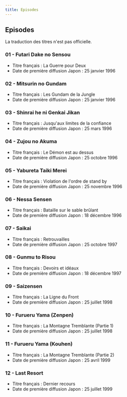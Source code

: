 ```yaml
---
title: Episodes
---
```


Episodes
--------


La traduction des titres n'est pas officielle.


### 01 - Futari Dake no Sensou


* Titre français : La Guerre pour Deux
* Date de première diffusion Japon : 25 janvier 1996







### 02 - Mitsurin no Gundam


* Titre français : Les Gundam de la Jungle
* Date de première diffusion Japon : 25 janvier 1996







### 03 - Shinrai he ni Genkai Jikan


* Titre français : Jusqu'aux limites de la confiance
* Date de première diffusion Japon : 25 mars 1996







### 04 - Zujou no Akuma


* Titre français : Le Démon est au dessus
* Date de première diffusion Japon : 25 octobre 1996







### 05 - Yabureta Taiki Merei


* Titre français : Violation de l'ordre de stand by
* Date de première diffusion Japon : 25 novembre 1996







### 06 - Nessa Sensen


* Titre français : Bataille sur le sable brûlant
* Date de première diffusion Japon : 18 décembre 1996







### 07 - Saikai


* Titre français : Retrouvailles
* Date de première diffusion Japon : 25 octobre 1997







### 08 - Gunmu to Risou


* Titre français : Devoirs et idéaux
* Date de première diffusion Japon : 18 décembre 1997







### 09 - Saizensen


* Titre français : La Ligne du Front
* Date de première diffusion Japon : 25 juillet 1998







### 10 - Furueru Yama (Zenpen)


* Titre français : La Montagne Tremblante (Partie 1)
* Date de première diffusion Japon : 25 juillet 1998







### 11 - Furueru Yama (Kouhen)


* Titre français : La Montagne Tremblante (Partie 2)
* Date de première diffusion Japon : 25 avril 1999





### 12 - Last Resort


* Titre français : Dernier recours
* Date de première diffusion Japon : 25 juillet 1999





